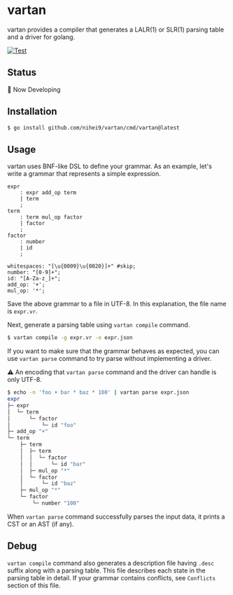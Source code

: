 # vartan

vartan provides a compiler that generates a LALR(1) or SLR(1) parsing table and a driver for golang.

[![Test](https://github.com/nihei9/vartan/actions/workflows/test.yml/badge.svg?branch=main)](https://github.com/nihei9/vartan/actions/workflows/test.yml)

## Status

🚧 Now Developing

## Installation

```sh
$ go install github.com/nihei9/vartan/cmd/vartan@latest
```

## Usage

vartan uses BNF-like DSL to define your grammar. As an example, let's write a grammar that represents a simple expression.

```
expr
    : expr add_op term
    | term
    ;
term
    : term mul_op factor
    | factor
    ;
factor
    : number
    | id
    ;

whitespaces: "[\u{0009}\u{0020}]+" #skip;
number: "[0-9]+";
id: "[A-Za-z_]+";
add_op: '+';
mul_op: '*';
```

Save the above grammar to a file in UTF-8. In this explanation, the file name is `expr.vr`.

Next, generate a parsing table using `vartan compile` command.

```sh
$ vartan compile -g expr.vr -o expr.json
```

If you want to make sure that the grammar behaves as expected, you can use `vartan parse` command to try parse without implementing a driver.

⚠️ An encoding that `vartan parse` command and the driver can handle is only UTF-8.

```sh
$ echo -n 'foo + bar * baz * 100' | vartan parse expr.json
expr
├─ expr
│  └─ term
│      └─ factor
│          └─ id "foo"
├─ add_op "+"
└─ term
    ├─ term
    │  ├─ term
    │  │  └─ factor
    │  │      └─ id "bar"
    │  ├─ mul_op "*"
    │  └─ factor
    │      └─ id "baz"
    ├─ mul_op "*"
    └─ factor
        └─ number "100"
```

When `vartan parse` command successfully parses the input data, it prints a CST or an AST (if any).

## Debug

`vartan compile` command also generates a description file having `.desc` suffix along with a parsing table. This file describes each state in the parsing table in detail. If your grammar contains conflicts, see `Conflicts` section of this file.
